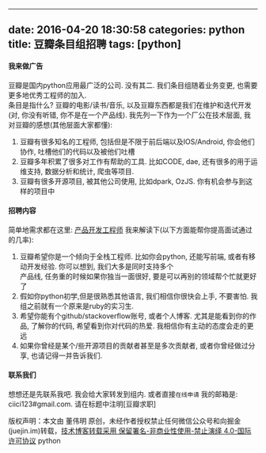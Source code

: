 
---
date: 2016-04-20 18:30:58
categories: python
title: 豆瓣条目组招聘
tags: [python]
---
#### 我来做广告
豆瓣是国内python应用最广泛的公司. 没有其二. 我们条目组随着业务变更, 也需要更多地优秀工程师的加入.  
条目是指什么? 豆瓣的电影/读书/音乐, 以及豆瓣东西都是我们在维护和迭代开发(对, 你没有听错, 你不是在一个产品线).
我先列一下作为一个厂公在技术层面, 我对豆瓣的感想(其他层面大家都懂):
  1. 豆瓣有很多知名的工程师, 包括但是不限于前后端以及IOS/Android, 你会他们协作, 吐槽他们的代码以及被他们吐槽
  2. 豆瓣多年积累了很多对工作有帮助的工具. 比如CODE, dae, 还有很多的用于运维支持, 数据分析和统计, 爬虫等项目.
  3. 豆瓣有很多开源项目, 被其他公司使用, 比如dpark, OzJS. 你有机会参与到这样的项目中
#### 招聘内容
简单地需求都在这里: [产品开发工程师](http://jobs.douban.com/#position-cpkf)
我来解读下(以下方面能帮你提高面试通过的几率):
  1. 豆瓣希望你是一个倾向于全栈工程师. 比如你会python, 还能写前端, 或者有移动开发经验. 你可以想到, 我们大多是同时支持多个  
产品线, 任务重的时候如果你独当一面很好, 要是可以再别的领域帮个忙就更好了
  2. 假如你python初学,但是很熟悉其他语言, 我们相信你很快会上手, 不要害怕. 我组之前就有一个原来是ruby的实习生.
  3. 希望你能有个github/stackoverflow账号, 或者个人博客. 尤其是能看到你的作品, 了解你的代码, 希望看到你对代码的热爱. 我相信你有主动的态度会走的更远
  4. 如果你曾经是某个/些开源项目的贡献者甚至是多次贡献者, 或者你曾经做过分享, 也请记得一并告诉我们.
#### 联系我们
想想还是先联系我吧. 我会给大家转发到组内. 或者直接`在线申请`
我的邮箱是: ciici123#gmail.com. 请在标题中注明[豆瓣求职]

版权声明：本文由 董伟明 原创，未经作者授权禁止任何微信公众号和向掘金(juejin.im)转载，[技术博客转载采用 保留署名-非商业性使用-禁止演绎 4.0-国际许可协议](https://creativecommons.org/licenses/by-nc-nd/4.0/deed.zh)
python
